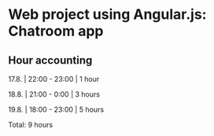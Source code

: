 # Web project using Angular.js: Chatroom app


## Hour accounting

17.8. | 22:00 - 23:00 | 1 hour

18.8. | 21:00 - 0:00 | 3 hours

19.8. | 18:00 - 23:00 | 5 hours

Total: 9 hours